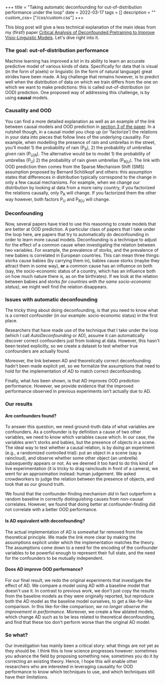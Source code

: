 +++
title =  "Taking automatic deconfounding for out-of-distribution performance under the loop"
date = 2022-03-17
tags = []
description = ""
custom_css= ["/css/custom.css"]
+++

This blog post will give a less technical explanation of the main ideas from my (first!) paper [Critical Analysis of Deconfounded Pretraining to Improve Visio-Linguistic Models](https://www.frontiersin.org/articles/10.3389/frai.2022.736791/full).
Let's dive right into it.


### The goal: out-of-distribution performance
Machine learning has improved a lot in its ability to learn an accurate predictive model of various kinds of data.
Specifically for data that is visual (in the form of pixels) or linguistic (in the form of natural language) great strides have been made.
A big challenge that remains however, is to predict well when the distribution of data on which we train differs from the one on which we want to make predictions: this is called out-of-distribution (or OOD) prediction.
One proposed way of addressing this challenge, is by using **causal** models.

### Causality and OOD
You can find a more detailed explanation as well as an example of the link between causal models and OOD prediction in [section 3 of the paper](https://www.frontiersin.org/articles/10.3389/frai.2022.736791/full#h4).
In a nutshell though, in a causal model you chop up (or 'factorize') the relations in your data into pieces that follow lines of the underlying causality.
For example, when modelling the presence of rain and umbrellas in the street, you'll model 1) the probability of rain (P<sub>R</sub>), 2) the probability of umbrellas _given_ rain (P<sub>U|R</sub>).
The alternative would be to model 1) the probability of umbrellas (P<sub>U</sub>) 2) the probability of rain given umbrellas (P<sub>R|U</sub>).
The link with OOD prediction then comes from the Sparse Mechanism Shift (SMS) assumption proposed by Bernard Schölkopf and others: this assumption states that differences in distribution typically correspond to the change in only a few causal mechanisms.
For example, when we change our distribution by looking at data from a more rainy country, if you factorized the relations causally, only P<sub>R</sub> will change.
If you factorized them the other way however, both factors P<sub>U</sub> and P<sub>R|U</sub> will change.

### Deconfounding
Now, several papers have tried to use this reasoning to create models that are better at OOD prediction.
A particular class of papers that I take under the loop here, are papers that try to automatically do deconfounding in order to learn more causal models.
Deconfounding is a technique to adjust for the effect of a common cause when investigating the relation between two variables.
For example, the prevalence of storks, and the prevalence of new babies is correlated in European countries.
This can mean three things: storks cause babies (by carrying them in), babies cause storks (maybe they attract them in some way), **or** a common cause has an influence on both (say, the socio-economic status of a country, which has an influence both on how much nature there is, as on the birthrates).
If we look at the relation between babies and storks _for countries with the same socio-economic status)_, we might well find the relation disappears.

### Issues with automatic deconfounding
The tricky thing about doing deconfounding, is that you need to know what is a correct confounder (in our example: socio-economic status) in the first place.

Researchers that have made use of the technique that I take under the loop (which I call _AutoDeconfounding_ or AD), assume it can automatically discover correct confounders just from looking at data.
However, this hasn't been tested explicitly, so we create a dataset to test whether true confounders are actually found.


Moreover, the link between AD and theoretically correct deconfounding hadn't been made explicit yet, so we formalize the assumptions that need to hold for the implementation of AD to match correct deconfounding.

Finally, what _has_ been shown, is that AD improves OOD prediction performance. However, we provide evidence that the improved performance observed in previous experiments isn't actually due to AD.

### Our results

#### Are confounders found?
To answer this question, we need ground-truth data of what variables are confounders.
As a confounder is by definition a cause of two other variables, we need to know which variables cause which.
In our case, the variables aren't storks and babies, but the presence of objects in a scene.
The ideal way to test whether a causal relation, is by doing an experiment (e.g., a randomized controlled trial): put an object in a scene (say a raincloud), and observe whether some other object (an umbrella) subsequently appears or not.
As we deemed it too hard to do this kind of live experimentation (it is tricky to drag rainclouds in front of a camera), we went for an approximation instead: human judgement.
We asked crowdworkers to judge the relation between the presence of objects, and took that as our ground truth.

We found that the confounder-finding mechanism _did_ in fact outperform a random baseline in correctly distinguishing causes from non-causal correlates.
However, we found that doing better at confounder-finding did not correlate with a better OOD performance.

#### Is AD equivalent with deconfounding?
The actual implementation of AD is somewhat far removed from the theoretical principle.
We made the link more clear by making the assumptions explicit under which the implementation matches the theory.
The assumptions come down to a need for the encoding of the confounder variables to be powerful enough to represent their full state, and the need for the confounders to be mutually independent.

#### Does AD improve OOD performance?
For our final result, we redo the original experiments that investigate the effect of AD.
We compare a model using AD with a baseline model that doesn't use it. In contrast to previous work, we don't just copy the results from the baseline models as they were originally reported, but reproduce both the AD model as the baseline model ourselves, to get a like-for-like comparison.
In this like-for-like comparison, _we no longer observe the improvement in performance_.
Moreover, we create a few ablated models, which change AD such as to be less related to theoretical deconfounding, and find that these too don't perform worse than the original AD model.

### So what?
Our investigation has mainly been a critical story: what things are _not_ yet as they should be.
I think this is how science progresses however: sometimes you advance the field by proposing something new, sometimes you do it by correcting an existing theory.
Hence, I hope this will enable other researchers who are interested in leveraging causality for OOD performance to know which techniques to use, and which techniques still have their limitations.














